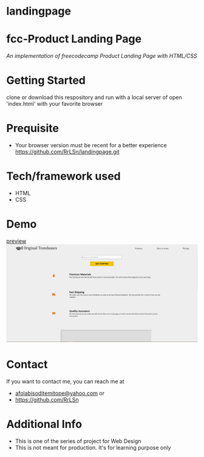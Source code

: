 # landingpage
# fcc-Product Landing Page
*An implementation of freecodecamp Product Landing Page with HTML/CSS*

# Getting Started
clone or download this respository and run with a local server of open 'index.html' with your favorite browser

# Prequisite
- Your browser version must be recent for a better experience 
https://github.com/RrLSn/landingpage.git

# Tech/framework used
- HTML
- CSS

# Demo
[preview](https://rawcdn.githack.com/RrLSn/landingpage/cee9bc0f7259b657f514f206b25f38760f6ab8d5/index.html)
![screenshot](./media/Screenshot%202022-10-28%20145426.png)

# Contact
If you want to contact me, you can reach me at 
- afolabisoditemitope@yahoo.com or 
- https://github.com/RrLSn

# Additional Info
- This is one of the series of project for Web Design
- This is not meant for production. It's for learning purpose only
